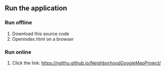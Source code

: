 ## Run the application
### Run offline

1. Download this source code 
2. Openindex.html on a browser

### Run online

1. Click the link: https://nglthu.github.io/NeighborhoodGoogleMapProject/